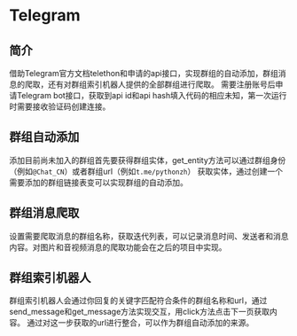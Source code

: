 # Telegram

## 简介
借助Telegram官方文档telethon和申请的api接口，实现群组的自动添加，群组消息的爬取，还有对群组索引机器人提供的全部群组进行爬取。
需要注册账号后申请Telegram bot接口，获取到api id和api hash填入代码的相应未知，第一次运行时需要接收验证码创建连接。
## 群组自动添加
添加目前尚未加入的群组首先要获得群组实体，get_entity方法可以通过群组身份（例如```@Chat_CN```）或者群组url（例如```t.me/pythonzh```） 获取实体，通过创建一个需要添加的群组链接表变可以实现群组的自动添加。
## 群组消息爬取
设置需要爬取消息的群组名称，获取迭代列表，可以记录消息时间、发送者和消息内容。对图片和音视频消息的爬取功能会在之后的项目中实现。
## 群组索引机器人
群组索引机器人会通过你回复的关键字匹配符合条件的群组名称和url，通过send_message和get_message方法实现交互，用click方法点击下一页获取内容。
通过对这一步获取的url进行整合，可以作为群组自动添加的来源。

